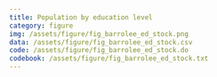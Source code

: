 ```yaml
---
title: Population by education level
category: figure
img: /assets/figure/fig_barrolee_ed_stock.png
data: /assets/figure/fig_barrolee_ed_stock.csv
code: /assets/figure/fig_barrolee_ed_stock.do
codebook: /assets/figure/fig_barrolee_ed_stock.txt
---
```

